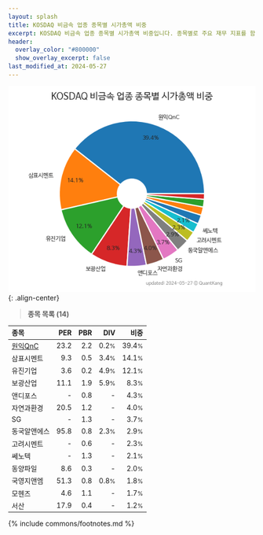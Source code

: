 ```yaml
---
layout: splash
title: KOSDAQ 비금속 업종 종목별 시가총액 비중
excerpt: KOSDAQ 비금속 업종 종목별 시가총액 비중입니다. 종목별로 주요 재무 지표를 함께 표시합니다.
header:
  overlay_color: "#800000"
  show_overlay_excerpt: false
last_modified_at: 2024-05-27
---
```



![KOSDAQ 비금속 업종 종목별 시가총액 비중](/stats/sector/images/kosdaq_업종_비금속_종목.png){: .align-center}


> **종목 목록 (14)**<a id="list"></a>

| **종목** | **PER** | **PBR** | **DIV** | **비중** |
| :------- | ------: | ------: | ------: | -------: |
| [원익QnC](/074600/) | 23.2 | 2.2 | 0.2<small>%</small> | 39.4<small>%</small> |
| 삼표시멘트 | 9.3 | 0.5 | 3.4<small>%</small> | 14.1<small>%</small> |
| 유진기업 | 3.6 | 0.2 | 4.9<small>%</small> | 12.1<small>%</small> |
| 보광산업 | 11.1 | 1.9 | 5.9<small>%</small> | 8.3<small>%</small> |
| 앤디포스 | - | 0.8 | - | 4.3<small>%</small> |
| 자연과환경 | 20.5 | 1.2 | - | 4.0<small>%</small> |
| SG | - | 1.3 | - | 3.7<small>%</small> |
| 동국알앤에스 | 95.8 | 0.8 | 2.3<small>%</small> | 2.9<small>%</small> |
| 고려시멘트 | - | 0.6 | - | 2.3<small>%</small> |
| 쎄노텍 | - | 1.3 | - | 2.1<small>%</small> |
| 동양파일 | 8.6 | 0.3 | - | 2.0<small>%</small> |
| 국영지앤엠 | 51.3 | 0.8 | 0.8<small>%</small> | 1.8<small>%</small> |
| 모헨즈 | 4.6 | 1.1 | - | 1.7<small>%</small> |
| 서산 | 17.9 | 0.4 | - | 1.2<small>%</small> |

{% include commons/footnotes.md %}
